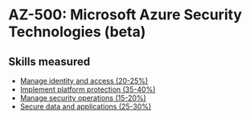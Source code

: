 # AZ-500: Microsoft Azure Security Technologies (beta)

## Skills measured
* [Manage identity and access (20-25%)](1-Manage%20identity%20and%20access%20(20-25%25).md)
* [Implement platform protection (35-40%)](2-Implement%20platform%20protection%20(35-40%25).md)
* [Manage security operations (15-20%)](3-Manage%20security%20operations%20(15-20%25).md)
* [Secure data and applications (25-30%)](4-Secure%20data%20and%20applications%20(30-35%25).md)